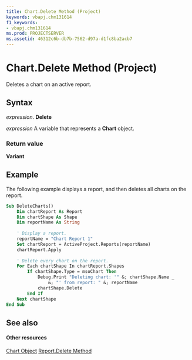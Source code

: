 ```yaml
---
title: Chart.Delete Method (Project)
keywords: vbapj.chm131614
f1_keywords:
- vbapj.chm131614
ms.prod: PROJECTSERVER
ms.assetid: 46312c6b-db7b-7562-d97a-d1fc8ba2acb7
---
```



# Chart.Delete Method (Project)
Deletes a chart on an active report.

## Syntax

 _expression_. **Delete**

 _expression_ A variable that represents a **Chart** object.


### Return value

 **Variant**


## Example

The following example displays a report, and then deletes all charts on the report.


```vb
Sub DeleteCharts()
    Dim chartReport As Report
    Dim chartShape As Shape
    Dim reportName As String
    
    ' Display a report.
    reportName = "Chart Report 1"
    Set chartReport = ActiveProject.Reports(reportName)
    chartReport.Apply
    
    ' Delete every chart on the report.
    For Each chartShape In chartReport.Shapes
        If chartShape.Type = msoChart Then
            Debug.Print "Deleting chart: '" &; chartShape.Name _
                &; "' from report: " &; reportName
            chartShape.Delete
        End If
    Next chartShape
End Sub
```


## See also


#### Other resources


[Chart Object](chart-object-project.md)
[Report.Delete Method](report-delete-method-project.md)
